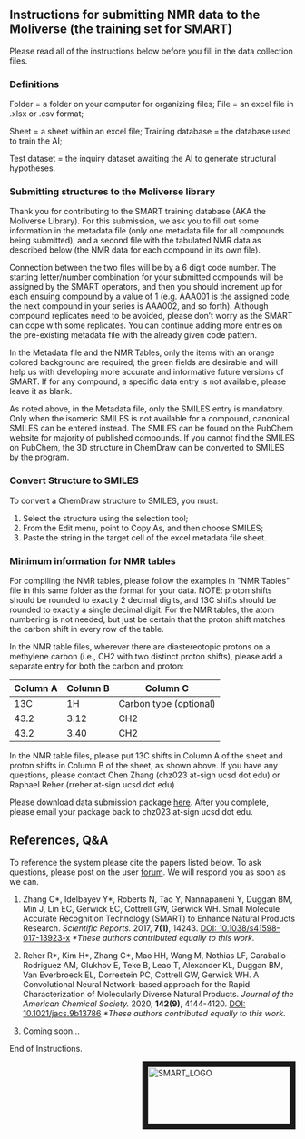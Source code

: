 
## Instructions for submitting NMR data to the Moliverse (the training set for SMART)
Please read all of the instructions below before you fill in the data collection files.

### Definitions
Folder = a folder on your computer for organizing files; File = an excel file in .xlsx or .csv format; 

Sheet = a sheet within an excel file; Training database = the database used to train the AI; 

Test dataset = the inquiry dataset awaiting the AI to generate structural hypotheses.

### Submitting structures to the Moliverse library
Thank you for contributing to the SMART training database (AKA the Moliverse Library). For this submission, we ask you to fill out some information in the metadata file (only one metadata file for all compounds being submitted), and a second file with the tabulated NMR data as described below (the NMR data for each compound in its own file). 

Connection between the two files will be by a 6 digit code number.  The starting letter/number combination for your submitted compounds will be assigned by the SMART operators, and then you should increment up for each ensuing compound by a value of 1 (e.g. AAA001 is the assigned code, the next compound in your series is AAA002, and so forth). Although compound replicates need to be avoided, please don’t worry as the SMART can cope with some replicates. You can continue adding more entries on the pre-existing metadata file with the already given code pattern. 

In the Metadata file and the NMR Tables, only the items with an orange colored background are required; the green fields are desirable and will help us with developing more accurate and informative future versions of SMART. If for any compound, a specific data entry is not available, please leave it as blank.

As noted above, in the Metadata file, only the SMILES entry is mandatory. Only when the isomeric SMILES is not available for a compound, canonical SMILES can be entered instead. The SMILES can be found on the PubChem website for majority of published compounds. If you cannot find the SMILES on PubChem, the 3D structure in ChemDraw can be converted to SMILES by the program.

### Convert Structure to SMILES
To convert a ChemDraw structure to SMILES, you must:
1) Select the structure using the selection tool; 
2) From the Edit menu, point to Copy As, and then choose SMILES;
3) Paste the string in the target cell of the excel metadata file sheet.

### Minimum information for NMR tables
For compiling the NMR tables, please follow the examples in "NMR Tables" file in this same folder as the format for your data. NOTE: proton shifts should be rounded to exactly 2 decimal digits, and 13C shifts should be rounded to exactly a single decimal digit.
For the NMR tables, the atom numbering is not needed, but just be certain that the proton shift matches the carbon shift in every row of the table.

In the NMR table files, wherever there are diastereotopic protons on a methylene carbon (i.e., CH2 with two distinct proton shifts), please add a separate entry for both the carbon and proton:

| Column A | Column B | Column C               |   
|----------|----------|------------------------|
| 13C      | 1H       | Carbon type (optional) |
| 43.2     | 3.12     | CH2                    |
| 43.2     | 3.40     | CH2                    |

In the NMR table files, please put 13C shifts in Column A of the sheet and proton shifts in Column B of the sheet, as shown above.
If you have any questions, please contact Chen Zhang (chz023 at-sign ucsd dot edu) or Raphael Reher (rreher at-sign ucsd dot edu)

Please download data submission package [here](https://tinyurl.com/vee67qk). After you complete, please email your package back to chz023 at-sign ucsd dot edu.

## References, Q&A

To reference the system please cite the papers listed below. To ask questions, please post on the user [forum](https://groups.google.com/forum/#!forum/smartnmr). We will respond you as soon as we can.

1. Zhang C\*, Idelbayev Y\*, Roberts N, Tao Y, Nannapaneni Y, Duggan BM, Min J, Lin EC, Gerwick EC, Cottrell GW, Gerwick WH. Small Molecule Accurate Recognition Technology (SMART) to Enhance Natural Products Research. *Scientific Reports.* 2017, **7(1)**, 14243. [DOI: 10.1038/s41598-017-13923-x](https://doi.org/10.1038/s41598-017-13923-x) *\*These authors contributed equally to this work.*

2. Reher R\*, Kim H\*, Zhang C\*, Mao HH, Wang M, Nothias LF, Caraballo-Rodriguez AM, Glukhov E, Teke B, Leao T, Alexander KL, Duggan BM, Van Everbroeck EL, Dorrestein PC, Cottrell GW, Gerwick WH. A Convolutional Neural Network-based approach for the Rapid Characterization of Molecularly Diverse Natural Products. *Journal of the American Chemical Society.* 2020, **142(9)**, 4144-4120.  [DOI: 10.1021/jacs.9b13786](https://doi.org/10.1021/jacs.9b13786) *\*These authors contributed equally to this work.*   

3. Coming soon...

End of Instructions.

<a href="https://smart.ucsd.edu/classic" target="_blank"><img src="https://user-images.githubusercontent.com/20175888/70386594-ecd8dc00-194e-11ea-8378-ba1929e90ae4.png" alt="SMART_LOGO" title="USE SMART" align="right" width="250" height="100" border="10" /></a>

